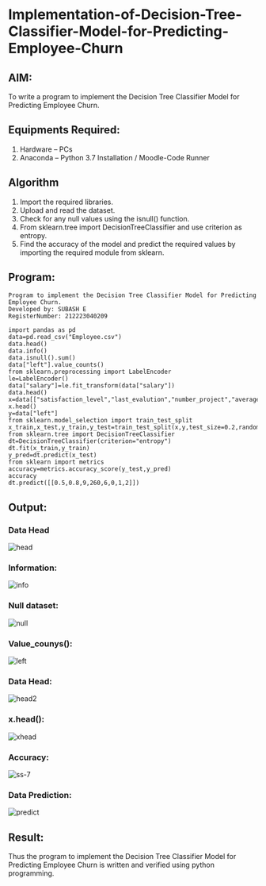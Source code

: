 # Implementation-of-Decision-Tree-Classifier-Model-for-Predicting-Employee-Churn

## AIM:
To write a program to implement the Decision Tree Classifier Model for Predicting Employee Churn.

## Equipments Required:
1. Hardware – PCs
2. Anaconda – Python 3.7 Installation / Moodle-Code Runner

## Algorithm
1. Import the required libraries.
2. Upload and read the dataset.    
3. Check for any null values using the isnull() function.
4. From sklearn.tree import DecisionTreeClassifier and use criterion as entropy.
5. Find the accuracy of the model and predict the required values by importing the required module from sklearn.

## Program:
```
Program to implement the Decision Tree Classifier Model for Predicting Employee Churn.
Developed by: SUBASH E
RegisterNumber: 212223040209

import pandas as pd
data=pd.read_csv("Employee.csv")
data.head()
data.info()
data.isnull().sum()
data["left"].value_counts()
from sklearn.preprocessing import LabelEncoder
le=LabelEncoder()
data["salary"]=le.fit_transform(data["salary"])
data.head()
x=data[["satisfaction_level","last_evalution","number_project","average_montly_hours","time_spend_company","work_accident","promotion_last_5years","salary"]]
x.head()
y=data["left"]
from sklearn.model_selection import train_test_split
x_train,x_test,y_train,y_test=train_test_split(x,y,test_size=0.2,random_state=100)
from sklearn.tree import DecisionTreeClassifier
dt=DecisionTreeClassifier(criterion="entropy")
dt.fit(x_train,y_train)
y_pred=dt.predict(x_test)
from sklearn import metrics
accuracy=metrics.accuracy_score(y_test,y_pred)
accuracy
dt.predict([[0.5,0.8,9,260,6,0,1,2]])
```

## Output:
### Data Head
![head](https://user-images.githubusercontent.com/93427208/169464817-681d5776-e0a4-415a-bc58-10e5a9f37cc2.png)

### Information:
![info](https://user-images.githubusercontent.com/93427208/169464890-1a6c35c0-c7e5-43c8-9a40-2c6a0ee9a27b.png)

### Null dataset:
![null](https://user-images.githubusercontent.com/93427208/169464953-b46cc08c-2005-4acf-8fe7-08cae47aa60c.png)

### Value_counys():
![left](https://user-images.githubusercontent.com/93427208/169465015-f4c16c0c-4ca2-4fca-8a7a-f85cb423a999.png)

### Data Head:
![head2](https://user-images.githubusercontent.com/93427208/169465081-dc868d4c-f879-42c1-9be5-8a7c690af454.png)

### x.head():
![xhead](https://user-images.githubusercontent.com/93427208/169465176-9b8d266d-ed47-4a8e-8781-19c04a0360c0.png)

### Accuracy:
![ss-7](https://user-images.githubusercontent.com/93427208/169465389-51117326-7f9b-416e-b48b-a43961d7f513.png)

### Data Prediction:
![predict](https://user-images.githubusercontent.com/93427208/169465493-62ba0d4e-3deb-44ec-a2f1-bd2707cd9b5c.png)



## Result:
Thus the program to implement the  Decision Tree Classifier Model for Predicting Employee Churn is written and verified using python programming.
